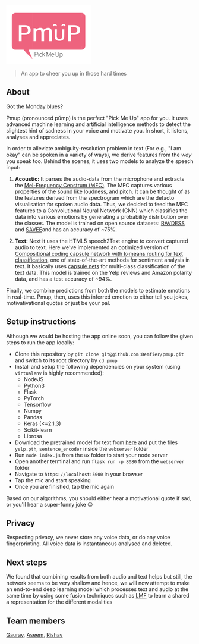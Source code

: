 ![alt pump_logo](ux/public/images/icon.png)
> An app to cheer you up in those hard times


## About
Got the Monday blues?

Pmup (pronounced pŭmp) is the perfect "Pick Me Up" app for you. It uses advanced machine learning and artificial intelligence methods to detect the slightest hint of sadness in your voice and motivate you. In short, it listens, analyses and appreciates.

In order to alleviate ambiguity-resolution problem in text (For e.g., "I am okay" can be spoken in a variety of ways), we derive features from the *way* you speak too. Behind the scenes, it uses two models to analyze the speech input:

1.  **Acoustic:** It parses the audio-data from the microphone and extracts the [Mel-Frequency Cepstrum (MFC)]("https://en.wikipedia.org/wiki/Mel-frequency_cepstrum"). The MFC captures various properties of the sound like loudness, and pitch. It can be thought of as the features derived from the spectrogram which are the defacto visualisation for spoken audio data. Thus, we decided to feed the MFC features to a Convolutional Neural Network (CNN) which classifies the data into various emotions by generating a probability distribution over the classes. The model is trained on open source datasets: [RAVDESS](https://zenodo.org/record/1188976#.XHKbs4V7nCI) and [SAVEE](http://kahlan.eps.surrey.ac.uk/savee/Download.html)and has an accuracy of ~75%.

2.  **Text:** Next it uses the HTML5 speech2Text engine to convert captured audio to text. Here we've implemented an optimized version of [Compositional coding capsule network with k-means routing for text classification](https://arxiv.org/pdf/1810.09177v3.pdf), one of state-of-the-art methods for sentiment analysis in text. It basically uses [capsule nets](https://arxiv.org/abs/1710.09829) for multi-class classification of the text data. This model is trained on the Yelp reviews and Amazon polarity data, and has a test accuracy of ~94%.

Finally, we combine predictions from both the models to estimate emotions in real-time. Pmup, then, uses this inferred emotion to either tell you jokes, motivativational quotes or just be your pal.

## Setup instructions
Although we would be hosting the app online soon, you can follow the given steps to run the app locally:

- Clone this repository by `git clone git@github.com:Demfier/pmup.git` and switch to its root directory by `cd pmup`
- Install and setup the following dependencies on your system (using `virtualenv` is highly recommended):
  - NodeJS
  - Python3
  - Flask
  - PyTorch
  - Tensorflow
  - Numpy
  - Pandas
  - Keras (<=2.1.3)
  - Scikit-learn
  - Librosa
- Download the pretrained model for text from [here](https://drive.google.com/open?id=1eyxOReMmiK8k67mEIJwQEx0wHn3zb3IX) and put the files `yelp.pth`, `sentence_encoder` inside the `webserver` folder
- Run `node index.js` from the `ux` folder to start your node server
- Open another terminal and run `flask run -p 8080` from the `webserver` folder
- Navigate to `https://localhost:5000` in your browser
- Tap the mic and start speaking
- Once you are finished, tap the mic again

Based on our algorithms, you should either hear a motivational quote if sad, or you'll hear a super-funny joke :wink:

## Privacy
Respecting privacy, we never store any voice data, or do any voice fingerprinting. All voice data is instantaneous analysed and deleted.

## Next steps
We found that combining results from both audio and text helps but still, the network seems to be very shallow and hence, we will now attempt to make an end-to-end deep learning model which processes text and audio at the same time by using some fusion techniques such as [LMF](http://anthology.aclweb.org/attachments/P/P18/P18-1209.Presentation.pdf) to learn a shared a representation for the different modalities

## Team members
[Gaurav](https://github.com/demfier), [Aseem](https://github.com/aseemrb), [Rishav](https://github.com/rra94)
